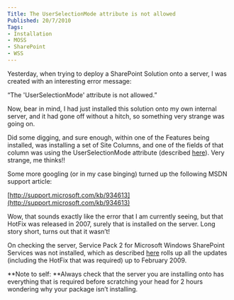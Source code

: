 ```yaml
---
Title: The UserSelectionMode attribute is not allowed
Published: 20/7/2010
Tags:
- Installation
- MOSS
- SharePoint
- WSS
---
```


Yesterday, when trying to deploy a SharePoint Solution onto a server, I was created with an interesting error message:

“The 'UserSelectionMode' attribute is not allowed.”

Now, bear in mind, I had just installed this solution onto my own internal server, and it had gone off without a hitch, so something very strange was going on.

Did some digging, and sure enough, within one of the Features being installed, was installing a set of Site Columns, and one of the fields of that column was using the UserSelectionMode attribute (described [here](http://msdn.microsoft.com/en-us/library/ms437580.aspx)). Very strange, me thinks!!

Some more googling (or in my case binging) turned up the following MSDN support article:

[http://support.microsoft.com/kb/934613](http://support.microsoft.com/kb/934613)

Wow, that sounds exactly like the error that I am currently seeing, but that HotFix was released in 2007, surely that is installed on the server. Long story short, turns out that it wasn’t! 

On checking the server, Service Pack 2 for Microsoft Windows SharePoint Services was not installed, which as described [here](http://support.microsoft.com/kb/953338) rolls up all the updates (including the HotFix that was required) up to February 2009.

**Note to self: **Always check that the server you are installing onto has everything that is required before scratching your head for 2 hours wondering why your package isn’t installing.
